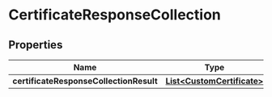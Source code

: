 # CertificateResponseCollection

## Properties
Name | Type | Description | Notes
------------ | ------------- | ------------- | -------------
**certificateResponseCollectionResult** | [**List&lt;CustomCertificate&gt;**](CustomCertificate.md) |  |  [optional]
